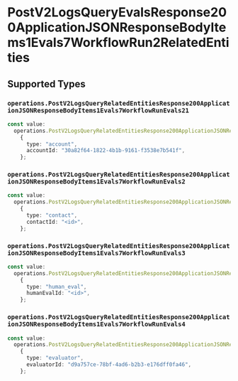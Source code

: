 # PostV2LogsQueryEvalsResponse200ApplicationJSONResponseBodyItems1Evals7WorkflowRun2RelatedEntities


## Supported Types

### `operations.PostV2LogsQueryRelatedEntitiesResponse200ApplicationJSONResponseBodyItems1Evals7WorkflowRunEvals21`

```typescript
const value:
  operations.PostV2LogsQueryRelatedEntitiesResponse200ApplicationJSONResponseBodyItems1Evals7WorkflowRunEvals21 =
    {
      type: "account",
      accountId: "30a82f64-1822-4b1b-9161-f3538e7b541f",
    };
```

### `operations.PostV2LogsQueryRelatedEntitiesResponse200ApplicationJSONResponseBodyItems1Evals7WorkflowRunEvals2`

```typescript
const value:
  operations.PostV2LogsQueryRelatedEntitiesResponse200ApplicationJSONResponseBodyItems1Evals7WorkflowRunEvals2 =
    {
      type: "contact",
      contactId: "<id>",
    };
```

### `operations.PostV2LogsQueryRelatedEntitiesResponse200ApplicationJSONResponseBodyItems1Evals7WorkflowRunEvals3`

```typescript
const value:
  operations.PostV2LogsQueryRelatedEntitiesResponse200ApplicationJSONResponseBodyItems1Evals7WorkflowRunEvals3 =
    {
      type: "human_eval",
      humanEvalId: "<id>",
    };
```

### `operations.PostV2LogsQueryRelatedEntitiesResponse200ApplicationJSONResponseBodyItems1Evals7WorkflowRunEvals4`

```typescript
const value:
  operations.PostV2LogsQueryRelatedEntitiesResponse200ApplicationJSONResponseBodyItems1Evals7WorkflowRunEvals4 =
    {
      type: "evaluator",
      evaluatorId: "d9a757ce-78bf-4ad6-b2b3-e176dff0fa46",
    };
```

